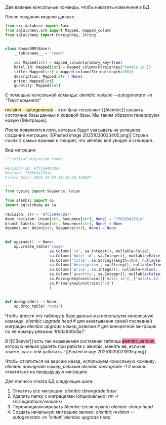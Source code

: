 Две важные консольные команды, чтобы накатить изменения в БД.

После создания модели данных:

```python
from src.database import Base  
from sqlalchemy.orm import Mapped, mapped_column  
from sqlalchemy import ForeignKey, String  
  
  
class RoomsORM(Base):  
    __tablename__ = "rooms"  
  
    id: Mapped[int] = mapped_column(primary_key=True)  
    hotel_id: Mapped[int] = mapped_column(ForeignKey("hotels.id"))  
    title: Mapped[str] = mapped_column(String(length=100))  
    description: Mapped[str | None]  
    price: Mapped[int]  
    quantity: Mapped[int]

```
С помощью консольной команды:
	*alembic revision --autogenerate -m "Текст коммита"*

<mark style="background: #FFF3A3A6;">revision --autogenerate</mark> - этот флаг позволяет [[Alembic]] сравить состояние базы данных и кодовой базы.
Мы таким образом генерируем новую [[Миграции].

После появляются логи, которые будут указывать на успешное создание миграции:
![[Pasted image 20251020023405.png]]
Строки после 2 самые важные и говорят, что alembic всё увидел и сгенерил.

Вид миграции:
```python
"""initial migration rooms  
  
Revision ID: 8fc1a940c8a7  
Revises: 7f85d342381e  
Create Date: 2025-10-03 10:16:18.148627  
  
"""  
from typing import Sequence, Union  
  
from alembic import op  
import sqlalchemy as sa  
  
revision: str = '8fc1a940c8a7'  
down_revision: Union[str, Sequence[str], None] = '7f85d342381e'  
branch_labels: Union[str, Sequence[str], None] = None  
depends_on: Union[str, Sequence[str], None] = None  
  
  
def upgrade() -> None:  
    op.create_table('rooms',  
                    sa.Column('id', sa.Integer(), nullable=False),  
                    sa.Column('hotel_id', sa.Integer(), nullable=False),  
                    sa.Column('title', sa.String(length=100), nullable=False),  
                    sa.Column('description', sa.String(), nullable=True),  
                    sa.Column('price', sa.Integer(), nullable=False),  
                    sa.Column('quantity', sa.Integer(), nullable=False),  
                    sa.ForeignKeyConstraint(['hotel_id'], ['hotels.id'], ),  
                    sa.PrimaryKeyConstraint('id')  
                    )  
  
  
def downgrade() -> None:  
    op.drop_table('rooms')
```
Чтобы внести эту таблицу в базу данных мы используем консольную команду:
	*alembic upgrade head* # для накатывания самой последней миграции
	*alembic upgrade номер_ревизии* # для конкретной миграции по её номеру ревизии '8fc1a940c8a7'

В [[DBeaver]] есть так называемая системная таблица <mark style="background: #FF5582A6;">alembic_version</mark>, которую нельзя удалять при работе с alembic, менять её, если не знаете, как с ней работать.
![[Pasted image 20251020023935.png]]

Чтобы откатиться на версию назад, используем консольную команду:
	*alembic downgrade* *номер_ревизии* 
	*alembic downgrade -1* # можно откатиться на предыдущую миграцию

Для полного отката БД следующие шаги:

1. Откатить все миграции:
   *alembic downgrade base*
2. Удалить папку с миграциями (опционально)
   *rm -r src/migrations/versions/*
3. Переинициализировать Alembic (если нужно)
   *alembic stamp head*
4. Создать начальную миграцию заново:
   *alembic revision --autogenerate -m "initial"*
   *alembic upgrade head*
